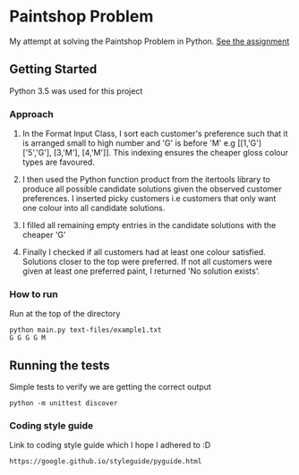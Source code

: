 
# Paintshop Problem

My attempt at solving the Paintshop Problem in Python.
[See the assignment](paint_shop.pdf)

## Getting Started

Python 3.5 was used for this project

### Approach
1. In the Format Input Class, I sort each customer's preference such that it is arranged small to 
   high number and 'G' is before 'M'
   e.g [[1,'G'] ['5','G'], [3,'M'], [4,'M']]. This indexing ensures the cheaper gloss colour types are favoured.

2. I then used the Python function product from the itertools library to 
   produce all possible candidate solutions given the observed customer preferences. 
   I inserted picky customers i.e customers that only want one colour into all candidate solutions.

3. I filled all remaining empty entries in the candidate solutions with the cheaper 'G'

4. Finally I checked if all customers had at least one colour satisfied. Solutions closer to the top were 
   preferred. If not all customers were given at least one preferred paint, I returned 'No solution exists'.


### How to run

Run at the top of the directory

```
python main.py text-files/example1.txt
G G G G M

```


## Running the tests

Simple tests to verify we are getting the correct output

```
python -m unittest discover
```

### Coding style guide

Link to coding style guide which I hope I adhered to :D

```
https://google.github.io/styleguide/pyguide.html
```

